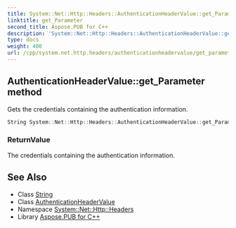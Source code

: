 ```yaml
---
title: System::Net::Http::Headers::AuthenticationHeaderValue::get_Parameter method
linktitle: get_Parameter
second_title: Aspose.PUB for C++
description: 'System::Net::Http::Headers::AuthenticationHeaderValue::get_Parameter method. Gets the credentials containing the authentication information in C++.'
type: docs
weight: 400
url: /cpp/system.net.http.headers/authenticationheadervalue/get_parameter/
---
```

## AuthenticationHeaderValue::get_Parameter method


Gets the credentials containing the authentication information.

```cpp
String System::Net::Http::Headers::AuthenticationHeaderValue::get_Parameter()
```


### ReturnValue

The credentials containing the authentication information.

## See Also

* Class [String](../../../system/string/)
* Class [AuthenticationHeaderValue](../)
* Namespace [System::Net::Http::Headers](../../)
* Library [Aspose.PUB for C++](../../../)
